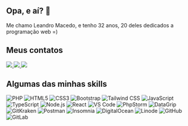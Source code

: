 ## Opa, e aí? 👋

Me chamo Leandro Macedo, e tenho 32 anos, 20 deles dedicados a programação web =)

## Meus contatos

<a href="https://www.linkedin.com/in/leandro-macedo-51312265/" alt="linkedin" target="_blank">
  <img src="https://img.shields.io/badge/LinkedIn-0A66C2?&style=flat-square&labelColor=0A66C2&logo=linkedin&logoColor=white">
</a>
<a href="https://wa.me/5511987391075" alt="WhatsApp" target="_blank">
  <img src="https://img.shields.io/badge/WhatsApp-25d366?style=flat-square&labelColor=25D366&logo=whatsapp&logoColor=white&link=https://wa.me/5511987391075"/>
</a>
<a href="mailto:fmlimao@gmail.com" alt="gmail" target="_blank">
  <img src="https://img.shields.io/badge/Gmail-EA4335?style=flat-square&labelColor=EA4335&logo=gmail&logoColor=white&link=mailto:fmlimao@gmail.com" />
</a>

## Algumas das minhas skills

![PHP](https://img.shields.io/badge/PHP-777BB4?&style=flat-square&labelColor=777BB4&logo=PHP&logoColor=white)
![HTML5](https://img.shields.io/badge/HTML5-E34F26?&style=flat-square&labelColor=E34F26&logo=HTML5&logoColor=white)
![CSS3](https://img.shields.io/badge/CSS3-1572B6?&style=flat-square&labelColor=1572B6&logo=CSS3&logoColor=white)
![Bootstrap](https://img.shields.io/badge/Bootstrap-7952B3?&style=flat-square&labelColor=7952B3&logo=Bootstrap&logoColor=white)
![Tailwind CSS](https://img.shields.io/badge/Tailwind%20CSS-06B6D4?&style=flat-square&labelColor=06B6D4&logo=Tailwind%20CSS&logoColor=white)
![JavaScript](https://img.shields.io/badge/JavaScript-F7DF1E?&style=flat-square&labelColor=F7DF1E&logo=JavaScript&logoColor=333333)
![TypeScript](https://img.shields.io/badge/TypeScript-3178C6?&style=flat-square&labelColor=3178C6&logo=TypeScript&logoColor=white)
![Node.js](https://img.shields.io/badge/Node.js-339933?&style=flat-square&labelColor=339933&logo=Node.js&logoColor=white)
![React](https://img.shields.io/badge/React-61DAFB?&style=flat-square&labelColor=61DAFB&logo=CSS3&logoColor=333333)
![VS Code](https://img.shields.io/badge/VS%20Code-007ACC?&style=flat-square&labelColor=007ACC&logo=Visual%20Studio%20Code&logoColor=white)
![PhpStorm](https://img.shields.io/badge/PhpStorm-000000?&style=flat-square&labelColor=000000&logo=PhpStorm&logoColor=white)
![DataGrip](https://img.shields.io/badge/DataGrip-000000?&style=flat-square&labelColor=000000&logo=DataGrip&logoColor=white)
![GitKraken](https://img.shields.io/badge/GitKraken-179287?&style=flat-square&labelColor=179287&logo=GitKraken&logoColor=white)
![Postman](https://img.shields.io/badge/Postman-FF6C37?&style=flat-square&labelColor=FF6C37&logo=Postman&logoColor=white)
![Insomnia](https://img.shields.io/badge/Insomnia-4000BF?&style=flat-square&labelColor=4000BF&logo=Insomnia&logoColor=white)
![DigitalOcean](https://img.shields.io/badge/DigitalOcean-0080FF?&style=flat-square&labelColor=0080FF&logo=DigitalOcean&logoColor=white)
![Linode](https://img.shields.io/badge/Linode-00A95C?&style=flat-square&labelColor=00A95C&logo=Linode&logoColor=white)
![GitHub](https://img.shields.io/badge/GitHub-181717?&style=flat-square&labelColor=181717&logo=GitHub&logoColor=white)
![GitLab](https://img.shields.io/badge/GitLab-FCA121?&style=flat-square&labelColor=FCA121&logo=GitLab&logoColor=white)

